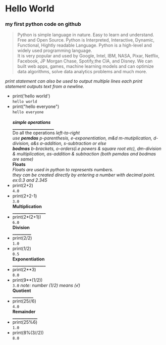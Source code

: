 # Hello World
### my first python code on github <br />
> Python is simple language in nature. Easy to learn and understand. Free and Open Source. Python is Interpreted, Interactive, Dynamic, Functional, Hightly readable Language.
> Python is a high-level and widely used programming language.<br/>It is very popular and used by Google, Intel, IBM, NASA, Pixar, Netflix, Facebook, JP Morgan Chase, Spotify,the CIA, and Disney. We can built web apps, games, machine learning models and can optimize data algorithms, solve data analytics problems and much more.

*print statement can also be used to output multiple lines each print statement outputs text from a newline.* <br>
* print('hello world')<br />
``` hello world ```
* print("hello everyone")<br />
``` hello everyone ``` <br/>                 
***simple operations*** <br/>
  **____________________** <br/>
  Do all the operations _left-to-right_<br/>*use ***pemdas*** p-parenthesis, e-exponentiation, m&d m-mutiplication, d-division, a&s a-addition, s-subtraction or else <br/>***bodmas*** b-brackets, o-orders(i.e powers & square root etc), dm-division & multiplication, as-addition & subtraction (both pemdas and bodmas are same)* <br/>
 **Floats** <br/>
 *Floats are used in python to represents numbers.<br/>they can be created directly by entering a number with decimal point.<br/>ex:0.3 and 2.345*
* print(2+2)<br />
 ``` 4.0 ``` <br/>
* print(2+2-1)<br />
``` 3.0 ``` <br/> 
**Multiplication** <br/>
**________________**
* print(2*(2+1))<br />
``` 6.0 ``` <br/>
**Division** <br/>
**_________**
* print(2/2)<br />
``` 1.0 ``` <br/>
* print(1/2)<br />
``` 0.5 ``` <br/>
**Exponentiation** <br/>
**________________**
* print(2**3)<br />
``` 8.0 ``` <br/>
* print(9**(1/2))<br />
``` 3.0 ``` *note: number (1/2) means (√)* <br/>
**Quotient** <br/>
**__________**
* print(25//6)<br />
``` 4.0 ``` <br/> 
**Remainder** <br/>
**____________**
* print(25%6)<br />
``` 1.0 ``` <br/>
* print(8%(3//2))<br />
``` 8.0 ```
 
